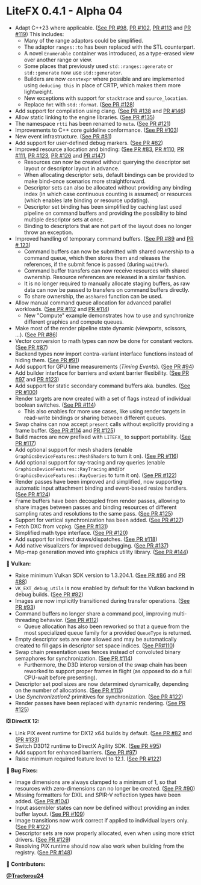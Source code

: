 # LiteFX 0.4.1 - Alpha 04

- Adapt C++23 where applicable. ([See PR #98](https://github.com/crud89/LiteFX/pull/98), [PR #102](https://github.com/crud89/LiteFX/pull/102), [PR #113](https://github.com/crud89/LiteFX/pull/113) and [PR #119](https://github.com/crud89/LiteFX/pull/119)) This includes:
  - Many of the range adaptors could be simplified.
  - The adaptor `ranges::to` has been replaced with the STL counterpart.
  - A novel `Enumerable` container was introduced, as a type-erased view over another range or view.
  - Some places that previously used `std::ranges::generate` or `std::generate` now use `std::generator`.
  - Builders are now `constexpr` where possible and are implemented using `deducing this` in place of CRTP, which makes them more lightweight.
  - New exceptions with support for `stacktrace` and `source_location`.
  - Replace `fmt` with `std::format`. ([See PR #128](https://github.com/crud89/LiteFX/pull/128))
- Add support for compilation using clang. ([See PR #138](https://github.com/crud89/LiteFX/pull/138) and [PR #146](https://github.com/crud89/LiteFX/pull/146))
- Allow static linking to the engine libraries. ([See PR #135](https://github.com/crud89/LiteFX/pull/135))
- The namespace `rtti` has been renamed to `meta`. ([See PR #121](https://github.com/crud89/LiteFX/pull/121))
- Improvements to C++ core guideline conformance. ([See PR #103](https://github.com/crud89/LiteFX/pull/103))
- New event infrastructure. ([See PR #81](https://github.com/crud89/LiteFX/pull/81))
- Add support for user-defined debug markers. ([See PR #82](https://github.com/crud89/LiteFX/pull/82))
- Improved resource allocation and binding: ([See PR #83](https://github.com/crud89/LiteFX/pull/83), [PR #110](https://github.com/crud89/LiteFX/pull/110), [PR #111](https://github.com/crud89/LiteFX/pull/111), [PR #123](https://github.com/crud89/LiteFX/pull/123), [PR #126](https://github.com/crud89/LiteFX/pull/126) and [PR #147](https://github.com/crud89/LiteFX/pull/147))
  - Resources can now be created without querying the descriptor set layout or descriptor layout in advance.
  - When allocating descriptor sets, default bindings can be provided to make bind-once scenarios more straightforward.
  - Descriptor sets can also be allocated without providing any binding index (in which case continuous counting is assumed) or resources (which enables late binding or resource updating).
  - Descriptor set binding has been simplified by caching last used pipeline on command buffers and providing the possibility to bind multiple descriptor sets at once.
  - Binding to descriptors that are not part of the layout does no longer throw an exception.
- Improved handling of temporary command buffers. ([See PR #89](https://github.com/crud89/LiteFX/pull/89) and [PR # 123](https://github.com/crud89/LiteFX/pull/123))
  - Command buffers can now be submitted with shared ownership to a command queue, which then stores them and releases the references, if the submit fence is passed (during `waitFor`).
  - Command buffer transfers can now receive resources with shared ownership. Resource references are released in a similar fashion.
  - It is no longer required to manually allocate staging buffers, as raw data can now be passed to transfers on command buffers directly.
  - To share ownership, the `asShared` function can be used.
- Allow manual command queue allocation for advanced parallel workloads. ([See PR #112](https://github.com/crud89/LiteFX/pull/112) and [PR #114](https://github.com/crud89/LiteFX/pull/114))
  -  New "Compute" example demonstrates how to use and synchronize different graphics and compute queues.
- Make most of the render pipeline state dynamic (viewports, scissors, ...). ([See PR #86](https://github.com/crud89/LiteFX/pull/86))
- Vector conversion to math types can now be done for constant vectors. ([See PR #87](https://github.com/crud89/LiteFX/pull/87))
- Backend types now import contra-variant interface functions instead of hiding them. ([See PR #91](https://github.com/crud89/LiteFX/pull/91))
- Add support for GPU time measurements (*Timing Events*). ([See PR #94](https://github.com/crud89/LiteFX/pull/94))
- Add builder interface for barriers and extent barrier flexibility. ([See PR #97](https://github.com/crud89/LiteFX/pull/97) and [PR #123](https://github.com/crud89/LiteFX/pull/123))
- Add support for static secondary command buffers aka. bundles. ([See PR #100](https://github.com/crud89/LiteFX/pull/100))
- Render targets are now created with a set of flags instead of individual boolean switches. ([See PR #114](https://github.com/crud89/LiteFX/pull/114))
  - This also enables for more use cases, like using render targets in read-write bindings or sharing between different queues.
- Swap chains can now accept `present` calls without explicitly providing a frame buffer. ([See PR #114](https://github.com/crud89/LiteFX/pull/114) and [PR #125](https://github.com/crud89/LiteFX/pull/125))
- Build macros are now prefixed with `LITEFX_` to support portability. ([See PR #117](https://github.com/crud89/LiteFX/pull/117))
- Add optional support for mesh shaders (enable `GraphicsDeviceFeatures::MeshShaders` to turn it on). ([See PR #116](https://github.com/crud89/LiteFX/pull/116))
- Add optional support for ray-tracing and ray queries (enable `GraphicsDeviceFeatures::RayTracing` and/or `GraphicsDeviceFeatures::RayQueries` to turn it on). ([See PR #122](https://github.com/crud89/LiteFX/pull/122))
- Render passes have been improved and simplified, now supporting automatic input attachment binding and event-based resize handlers. ([See PR #124](https://github.com/crud89/LiteFX/pull/124))
- Frame buffers have been decoupled from render passes, allowing to share images between passes and binding resources of different sampling rates and resolutions to the same pass. ([See PR #125](https://github.com/crud89/LiteFX/pull/125))
- Support for vertical synchronization has been added. ([See PR #127](https://github.com/crud89/LiteFX/pull/127))
- Fetch DXC from vcpkg. ([See PR #131](https://github.com/crud89/LiteFX/pull/131))
- Simplified math type interface. ([See PR #120](https://github.com/crud89/LiteFX/pull/120))
- Add support for indirect draws/dispatches. ([See PR #118](https://github.com/crud89/LiteFX/pull/118))
- Add native visualizers for improved debugging. ([See PR #137](https://github.com/crud89/LiteFX/pull/137))
- Mip-map generation moved into graphics utility library. ([See PR #144](https://github.com/crud89/LiteFX/pull/144))

**🌋 Vulkan:**

- Raise minimum Vulkan SDK version to 1.3.204.1. ([See PR #86](https://github.com/crud89/LiteFX/pull/86) and [PR #88](https://github.com/crud89/LiteFX/pull/88))
- `VK_EXT_debug_utils` is now enabled by default for the Vulkan backend in debug builds. ([See PR #82](https://github.com/crud89/LiteFX/pull/82))
- Images are now implicitly transitioned during transfer operations. ([See PR #93](https://github.com/crud89/LiteFX/pull/93))
- Command buffers no longer share a command pool, improving multi-threading behavior. ([See PR #112](https://github.com/crud89/LiteFX/pull/112))
  - Queue allocation has also been reworked so that a queue from the most specialized queue family for a provided `QueueType` is returned.
- Empty descriptor sets are now allowed and may be automatically created to fill gaps in descriptor set space indices. ([See PR#110](https://github.com/crud89/LiteFX/pull/110))
- Swap chain presentation uses fences instead of convoluted binary semaphores for synchronization. ([See PR #114](https://github.com/crud89/LiteFX/pull/114))
  - Furthermore, the D3D interop version of the swap chain has been reworked to support proper frames in flight (as opposed to do a full CPU-wait before presenting).
- Descriptor set pool sizes are now determined dynamically, depending on the number of allocations. ([See PR #115](https://github.com/crud89/LiteFX/pull/115))
- Use *Synchronization2* primitives for synchronization. ([See PR #122](https://github.com/crud89/LiteFX/pull/122))
- Render passes have been replaced with dynamic rendering. ([See PR #125](https://github.com/crud89/LiteFX/pull/125))

**❎ DirectX 12:**

- Link PIX event runtime for DX12 x64 builds by default. ([See PR #82](https://github.com/crud89/LiteFX/pull/82) and ([PR #133](https://github.com/crud89/LiteFX/pull/133))
- Switch D3D12 runtime to DirectX Agility SDK. ([See PR #95](https://github.com/crud89/LiteFX/pull/95))
- Add support for enhanced barriers. ([See PR #97](https://github.com/crud89/LiteFX/pull/97))
- Raise minimum required feature level to 12.1. ([See PR #122](https://github.com/crud89/LiteFX/pull/122))

**🐞 Bug Fixes:**

- Image dimensions are always clamped to a minimum of 1, so that resources with zero-dimensions can no longer be created. ([See PR #90](https://github.com/crud89/LiteFX/pull/90))
- Missing formatters for DXIL and SPIR-V reflection types have been added. ([See PR #104](https://github.com/crud89/LiteFX/pull/104))
- Input assembler states can now be defined without providing an index buffer layout. ([See PR #109](https://github.com/crud89/LiteFX/pull/109))
- Image transitions now work correct if applied to individual layers only. ([See PR #122](https://github.com/crud89/LiteFX/pull/122))
- Descriptor sets are now properly allocated, even when using more strict drivers. ([See PR #129](https://github.com/crud89/LiteFX/pull/129))
- Resolving PIX runtime should now also work when building from the registry. ([See PR #148](https://github.com/crud89/LiteFX/pull/148))

**👥 Contributors:**

[**@Tractorou24**](https://github.com/Tractorou24)